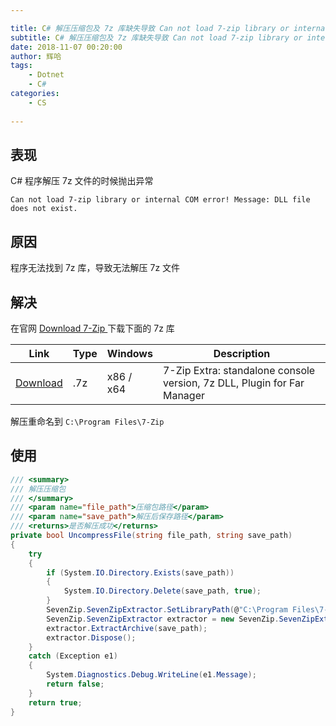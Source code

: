```yaml
---

title: C# 解压压缩包及 7z 库缺失导致 Can not load 7-zip library or internal COM error!
subtitle: C# 解压压缩包及 7z 库缺失导致 Can not load 7-zip library or internal COM error!
date: 2018-11-07 00:20:00
author: 辉哈
tags:
	- Dotnet
	- C#
categories: 
	- CS
	
---
```


## 表现

C# 程序解压 7z 文件的时候抛出异常

```
Can not load 7-zip library or internal COM error! Message: DLL file does not exist.
```

<!-- more -->

## 原因

程序无法找到 7z 库，导致无法解压 7z 文件

## 解决

在官网 [Download 7-Zip ](https://www.7-zip.org/download.html) 下载下面的 7z 库

Link|Type|Windows|Description
---|---|---|---
[Download](https://www.7-zip.org/a/7z1805-extra.7z) | .7z | x86 / x64 | 7-Zip Extra: standalone console version, 7z DLL, Plugin for Far Manager

解压重命名到 `C:\Program Files\7-Zip`

## 使用

```cs
/// <summary>
/// 解压压缩包
/// </summary>
/// <param name="file_path">压缩包路径</param>
/// <param name="save_path">解压后保存路径</param>
/// <returns>是否解压成功</returns>
private bool UncompressFile(string file_path, string save_path)
{
    try
    {
        if (System.IO.Directory.Exists(save_path))
        {
            System.IO.Directory.Delete(save_path, true);
        }
        SevenZip.SevenZipExtractor.SetLibraryPath(@"C:\Program Files\7-Zip\7za.dll");
        SevenZip.SevenZipExtractor extractor = new SevenZip.SevenZipExtractor(file_path);
        extractor.ExtractArchive(save_path);
        extractor.Dispose();
    }
    catch (Exception e1)
    {
        System.Diagnostics.Debug.WriteLine(e1.Message);
        return false;
    }
    return true;
}
```
